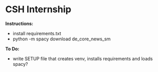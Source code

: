 # CSH Internship

**Instructions:**
- install requirements.txt
- python -m spacy download de_core_news_sm

**To Do:**
- write SETUP file that creates venv, installs requirements and loads spacy?